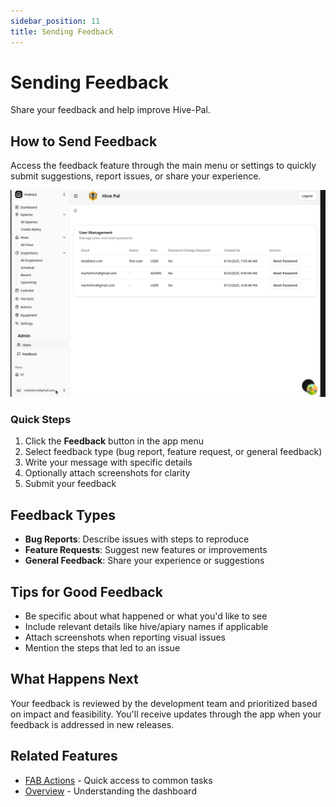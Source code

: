 ```yaml
---
sidebar_position: 11
title: Sending Feedback
---
```


# Sending Feedback

Share your feedback and help improve Hive-Pal.

## How to Send Feedback

Access the feedback feature through the main menu or settings to quickly submit suggestions, report issues, or share your experience.

![Feedback Interface](/img/screenshots/feedback/submit_feedback.gif)

### Quick Steps
1. Click the **Feedback** button in the app menu
2. Select feedback type (bug report, feature request, or general feedback)
3. Write your message with specific details
4. Optionally attach screenshots for clarity
5. Submit your feedback

## Feedback Types

- **Bug Reports**: Describe issues with steps to reproduce
- **Feature Requests**: Suggest new features or improvements
- **General Feedback**: Share your experience or suggestions

## Tips for Good Feedback

- Be specific about what happened or what you'd like to see
- Include relevant details like hive/apiary names if applicable
- Attach screenshots when reporting visual issues
- Mention the steps that led to an issue

## What Happens Next

Your feedback is reviewed by the development team and prioritized based on impact and feasibility. You'll receive updates through the app when your feedback is addressed in new releases.

## Related Features

- [FAB Actions](./fab-actions) - Quick access to common tasks
- [Overview](./overview) - Understanding the dashboard